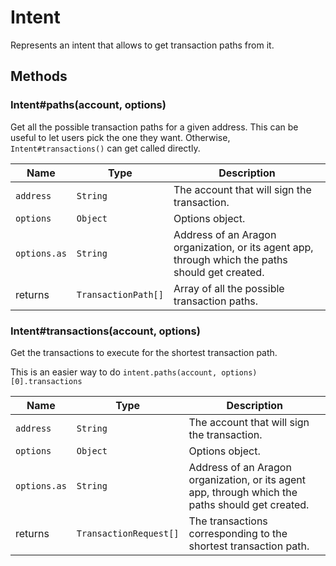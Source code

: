 # Intent

Represents an intent that allows to get transaction paths from it.

## Methods

### Intent#paths(account, options)

Get all the possible transaction paths for a given address. This can be useful to let users pick the one they want. Otherwise, `Intent#transactions()` can get called directly.

| Name         | Type                | Description                                                                                      |
| ------------ | ------------------- | ------------------------------------------------------------------------------------------------ |
| `address`    | `String`            | The account that will sign the transaction.                                                      |
| `options`    | `Object`            | Options object.                                                                                  |
| `options.as` | `String`            | Address of an Aragon organization, or its agent app, through which the paths should get created. |
| returns      | `TransactionPath[]` | Array of all the possible transaction paths.                                                     |

### Intent#transactions(account, options)

Get the transactions to execute for the shortest transaction path.

This is an easier way to do `intent.paths(account, options)[0].transactions`

| Name         | Type                   | Description                                                                                      |
| ------------ | ---------------------- | ------------------------------------------------------------------------------------------------ |
| `address`    | `String`               | The account that will sign the transaction.                                                      |
| `options`    | `Object`               | Options object.                                                                                  |
| `options.as` | `String`               | Address of an Aragon organization, or its agent app, through which the paths should get created. |
| returns      | `TransactionRequest[]` | The transactions corresponding to the shortest transaction path.                                 |
